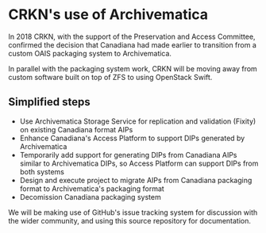 # CRKN's use of Archivematica

In 2018 CRKN, with the support of the Preservation and Access Committee, confirmed the decision that Canadiana had made earlier to transition from a custom OAIS packaging system to Archivematica.

In parallel with the packaging system work, CRKN will be moving away from custom software built on top of ZFS to using OpenStack Swift.

## Simplified steps

* Use Archivematica Storage Service for replication and validation (Fixity) on existing Canadiana format AIPs
* Enhance Canadiana's Access Platform to support DIPs generated by Archivematica
* Temporarily add support for generating DIPs from Canadiana AIPs similar to Archivematica DIPs, so Access Platform can support DIPs from both systems
* Design and execute project to migrate AIPs from Canadiana packaging format to Archivematica's packaging format
* Decomission Canadiana packaging system

We will be making use of GitHub's issue tracking system for discussion with the wider community, and using this source repository for documentation.